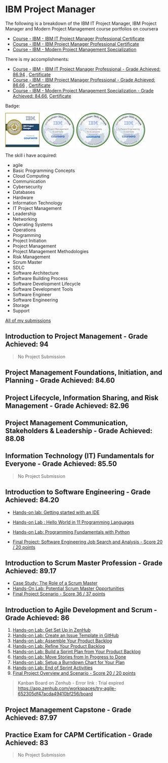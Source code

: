 # IBM Project Manager

The following is a breakdown of the IBM IT Project Manager, IBM Project Manager and Modern Project Management course portfolios on coursera
- [Course - IBM - IBM IT Project Manager Professional Certificate](https://www.coursera.org/professional-certificates/ibm-it-project-manager)
- [Course - IBM - IBM Project Manager Professional Certificate](https://www.coursera.org/professional-certificates/ibm-project-manager)
- [Course - IBM - Modern Project Management Specialization](https://www.coursera.org/specializations/skillup-edtech-modern-project-management)

There is my accomplishments:
- [Course - IBM - IBM IT Project Manager Professional - Grade Achieved: 86.94](https://www.coursera.org/account/accomplishments/professional-cert/LDR824ND2JGB) , [Certificate](https://drive.google.com/file/d/1yPhZsLoqpwlr8ZqEZvZGgy3oDhcj-AtB/view?usp=drive_link)
- [Course - IBM - IBM Project Manager Professional - Grade Achieved: 86.66](https://www.coursera.org/account/accomplishments/professional-cert/6HY96M5NWLVW) , [Certificate](https://drive.google.com/file/d/1iBYTRyJEuZjLyS5BvAtULqzulDD1kueL/view?usp=drive_link)
- [Course - IBM - Modern Project Management Specialization - Grade Achieved: 84.66](https://www.coursera.org/account/accomplishments/specialization/9FEWPQKXB5WY), [Certificate](https://drive.google.com/file/d/16y0x4cDidqOMfpraqhDpCE2ajDJoqMpM/view?usp=drive_link)

Badge:

[![IBM Project Manager Professional Certificate](https://github.com/bad25/Coursera/blob/20743598b0c87838d21e0426b950c8f005db8d77/IBM%20Project%20Manager/Badge/ibm-project-manager-professional-certificate.png)](https://www.credly.com/badges/872d69bf-5e24-466b-8893-eafd7f9fe677/public_url) [![Project Management Essentials](https://github.com/bad25/Coursera/blob/20743598b0c87838d21e0426b950c8f005db8d77/IBM%20Project%20Manager/Badge/project-management-essentials.png)](https://www.credly.com/badges/28fbfb6c-a00d-4502-97c2-2c84be7b3fba/public_url) [![IT Fundamentals for Everyone](https://github.com/bad25/Coursera/blob/20743598b0c87838d21e0426b950c8f005db8d77/IBM%20Project%20Manager/Badge/it-fundamentals-for-everyone.png)](https://www.credly.com/badges/ca2a6619-fde4-40a0-bdb3-ce6c5543b62b/public_url) [![Software Engineering Essentials](https://github.com/bad25/Coursera/blob/887652e2e44e844da1a494a3299dbc98219c66dc/IBM%20Project%20Manager/Badge/software-engineering-essentials.png)](https://www.credly.com/badges/17c011cb-2183-43fe-8e2b-8ebd3efbe761/public_url)

The skill i have acquired:
- agile
- Basic Programming Concepts
- Cloud Computing
- Communication
- Cybersecurity
- Databases
- Hardware
- Information Technology
- IT Project Management
- Leadership
- Networking
- Operating Systems
- Operations
- Programming
- Project Initiation
- Project Management
- Project Management Methodologies
- Risk Management
- Scrum Master
- SDLC
- Software Architecture
- Software Building Process
- Software Development Lifecycle
- Software Development Tools
- Software Engineer
- Software Engineering
- Storage
- Support

[All of my submissions](https://drive.google.com/drive/folders/1zkfHaZBduI2ZWtIxlwDeRgqmCOML-akQ?usp=drive_link)

## Introduction to Project Management - Grade Achieved: 94
> No Project Submission
## Project Management Foundations, Initiation, and Planning - Grade Achieved: 84.60
## Project Lifecycle, Information Sharing, and Risk Management - Grade Achieved: 82.96
## Project Management Communication, Stakeholders & Leadership - Grade Achieved: 88.08
## Information Technology (IT) Fundamentals for Everyone - Grade Achieved: 85.50
> No Project Submission
## Introduction to Software Engineering - Grade Achieved: 84.20

- [Hands-on lab: Getting started with an IDE](https://github.com/bad25/Coursera/blob/main/IBM%20Project%20Manager/Introduction%20to%20Software%20Engineering/GettingstartedwithanIDE.md)

- [Hands-on Lab : Hello World in 11 Programming Languages](https://github.com/bad25/Coursera/blob/main/IBM%20Project%20Manager/Introduction%20to%20Software%20Engineering/HelloWorldin11ProgrammingLanguages.mdhttps://github.com/bad25/Coursera/)

- [Hands-on Lab: Programming Fundamentals with Python](https://github.com/bad25/Coursera/blob/main/IBM%20Project%20Manager/Introduction%20to%20Software%20Engineering/IBM-CS0151EN-SkillsNetwork_labs_Module_3_Lab_Programming_Fundamentals_with_Python_Programming_Fundamentals_With_Python_Notebook-20221208-1670457600.jupyterlite.ipynb)

- [Final Project: Software Engineering Job Search and Analysis - Score 20 / 20 points](https://github.com/bad25/Coursera/blob/main/IBM%20Project%20Manager/Introduction%20to%20Software%20Engineering/FinalProjectSoftwareEngineeringJobSearchandAnalysis.md)

## Introduction to Scrum Master Profession - Grade Achieved: 89.17

- [Case Study: The Role of a Scrum Master](https://github.com/bad25/Coursera/blob/main/IBM%20Project%20Manager/Introduction%20to%20Agile%20Development%20and%20Scrum/CaseStudyTheRoleofaScrumMaster.md)
- [Hands-On Lab: Potential Scrum Master Opportunities](https://github.com/bad25/Coursera/blob/main/IBM%20Project%20Manager/Introduction%20to%20Agile%20Development%20and%20Scrum/Hands-OnLabPotentialScrumMasterOpportunities.md)
- [Final Project Scenario - Score 36 / 37 points](https://github.com/bad25/Coursera/blob/main/IBM%20Project%20Manager/Introduction%20to%20Agile%20Development%20and%20Scrum/FinalProjectScenario.md)

## Introduction to Agile Development and Scrum - Grade Achieved: 86

1. [Hands-on Lab: Get Set Up in ZenHub](https://github.com/bad25/Coursera/blob/main/IBM%20Project%20Manager/Introduction%20to%20Agile%20Development%20and%20Scrum/GetSetUpinZenHub.md)
2. [Hands-on Lab: Create an Issue Template in GitHub](https://github.com/bad25/Coursera/blob/main/IBM%20Project%20Manager/Introduction%20to%20Agile%20Development%20and%20Scrum/CreateanissuetemplateinGitHub.md)
3. [Hands-on Lab: Assemble Your Product Backlog](https://github.com/bad25/Coursera/blob/main/IBM%20Project%20Manager/Introduction%20to%20Agile%20Development%20and%20Scrum/AssembleyourProductBacklog.md)
4. [Hands-on Lab: Refine Your Product Backlog](https://github.com/bad25/Coursera/blob/main/IBM%20Project%20Manager/Introduction%20to%20Agile%20Development%20and%20Scrum/RefineyourProductBacklog.md)
5. [Hands-on Lab: Build a Sprint Plan from Your Product Backlog](https://github.com/bad25/Coursera/blob/main/IBM%20Project%20Manager/Introduction%20to%20Agile%20Development%20and%20Scrum/BuildtheSprintPlanfromyourProductBacklog.md)
6. [Hands-on Lab: Move Stories from In Progress to Done](https://github.com/bad25/Coursera/blob/main/IBM%20Project%20Manager/Introduction%20to%20Agile%20Development%20and%20Scrum/MovestoriesfromInProgresstoDone.md)
7. [Hands-on Lab: Setup a Burndown Chart for Your Plan](https://github.com/bad25/Coursera/blob/main/IBM%20Project%20Manager/Introduction%20to%20Agile%20Development%20and%20Scrum/SetupaBurndownChartforYourPlan.md)
8. [Hands-on Lab: End of Sprint Activities](https://github.com/bad25/Coursera/blob/main/IBM%20Project%20Manager/Introduction%20to%20Agile%20Development%20and%20Scrum/EndofSprintActivities.md)
9. [Final Project Overview and Scenario - Score 20 / 20 points](https://github.com/bad25/Coursera/blob/main/IBM%20Project%20Manager/Introduction%20to%20Agile%20Development%20and%20Scrum/FinalProjectOverviewandScenario.md)
> Kanban Board on Zenhub - Error link : Trial expired
> https://app.zenhub.com/workspaces/try-agile-652305df47acda49410bf256/board

## Project Management Capstone - Grade Achieved: 87.97
## Practice Exam for CAPM Certification - Grade Achieved: 83
> No Project Submission
